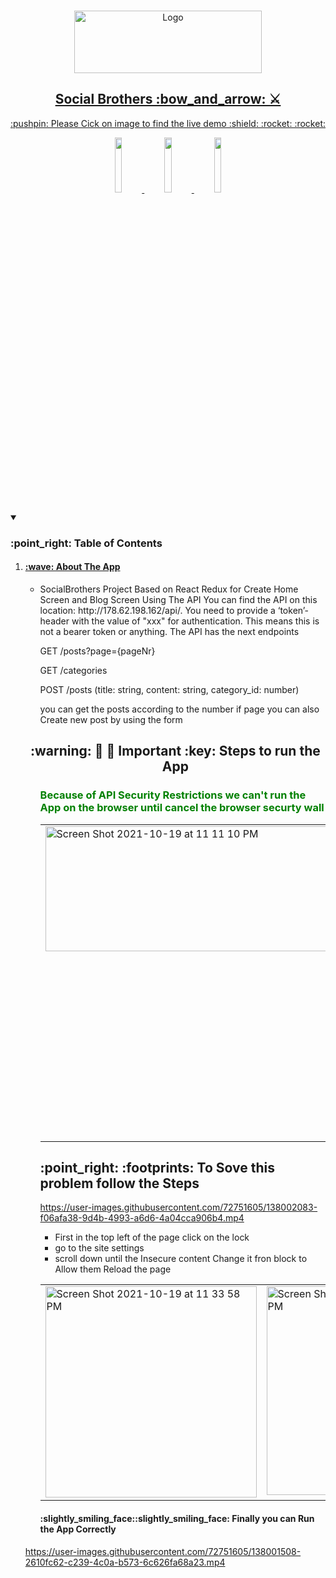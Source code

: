 
<br />
<p align="center">
  <a href="https://socialbrothersehab.netlify.app/ ">
   <img src="https://socialbrothers.nl/wp-content/themes/social_brothers/assets/SBlogo.svg" alt="Logo" width="300" height="100">
<h2 align="center"> Social Brothers 	:bow_and_arrow: ⚔️</h2>
<p align="center"> :pushpin: Please  Cick on image to find the live demo 	:shield: :rocket:	:rocket: </p>
    <p align="center">  <code><img width="15%" src="https://www.vectorlogo.zone/logos/reactjs/reactjs-ar21.svg"></code>
    <code><img width="15%" src="https://github.com/prplx/svg-logos/blob/master/svg/redux.svg"></code>
  <code><img width="15%" src="https://www.vectorlogo.zone/logos/getbootstrap/getbootstrap-ar21.svg"></code></p>
  </a>
   
       
<details open="open">
  <summary><h3>:point_right: Table of Contents</h3></summary>
  <ol>
    <li>
      <a href="#about-the-project"><h4> :wave: About The App</h4></a> 
      <ul>
        <li>   SocialBrothers Project Based on React Redux for Create Home Screen and Blog Screen Using The API
You can find the API on this location: http://178.62.198.162/api/. 
You need to provide a ‘token’-header with the value of "xxx" for authentication. This means this is not a bearer token or anything. The API has the next endpoints

<p>GET /posts?page={pageNr}</p>
<p>GET /categories</p>
          <p>POST /posts (title: string, content: string, category_id: number)</p>
           <p>you can get the posts according to the number if page you can also Create new post by using the form </p>
        </li>
      </ul>
       <h2 align="center" >	:warning: 🔐 	🔐 Important :key: Steps to run the App</h2>
      <ul>
                 <h3 style="color: green"> Because of API Security Restrictions we can't run the App on the browser until cancel the browser securty wall </h3>
       <table>
  <tr >
          <td valign="top">    <img width="600" height="200" alt="Screen Shot 2021-10-19 at 11 11 10 PM" src="https://user-images.githubusercontent.com/72751605/137991210-22cdd277-2546-4db4-9f7c-675b03bdf4fa.png" /></td>
<td valign="top"><img width="500" alt="Screen Shot 2021-10-19 at 11 21 59 PM" src="https://user-images.githubusercontent.com/72751605/137992518-86109c6c-6254-4a99-b95b-a06c3170da06.png"></td>

  </tr>
</table>
 <h2> :point_right:	:footprints: To Sove this problem follow the Steps</h2>
        

 https://user-images.githubusercontent.com/72751605/138002083-f06afa38-9d4b-4993-a6d6-4a04cca906b4.mp4 
        
 <ul><li> First in  the top left of the page click on the lock </li><li>go to the site settings</li><li>scroll down until the Insecure content Change it fron block to Allow them Reload the page</li></ul>
     <table>
  <tr >
          <td valign="top"> <img width="338" alt="Screen Shot 2021-10-19 at 11 33 58 PM" src="https://user-images.githubusercontent.com/72751605/137995164-91ce508d-926a-4766-a446-a49333a391f0.png">

  </td>

<td valign="top"> <img width="334" alt="Screen Shot 2021-10-19 at 11 34 17 PM" src="https://user-images.githubusercontent.com/72751605/137995289-7b9e652c-a405-4b9b-8561-ae53cf43be1e.png"></td>
    <td valign="top"> 
      <img width="625"  height="180" alt="Screen Shot 2021-10-19 at 11 47 42 PM" src="https://user-images.githubusercontent.com/72751605/137995601-d6fdab50-fe85-4460-9dfe-6cc186bdbfdc.png">
    </td>

<td valign="top"> 
     <img width="526"  height="180"  alt="Screen Shot 2021-10-19 at 11 35 10 PM" src="https://user-images.githubusercontent.com/72751605/137996005-f3c0ab1b-ea09-44dd-baa3-2cfbfb481ef8.png"> 
    </td>
  </tr>
</table>
       <h4> :slightly_smiling_face::slightly_smiling_face: Finally you can Run the App Correctly </h4>
       </li>
      </ul>
     

https://user-images.githubusercontent.com/72751605/138001508-2610fc62-c239-4c0a-b573-6c626fa68a23.mp4


  </ol>
</details>






